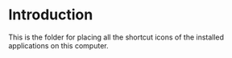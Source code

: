 # Introduction

This is the folder for placing all the shortcut icons of the installed applications on this computer.